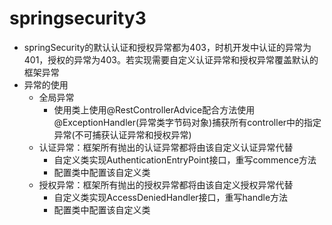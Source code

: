 # springsecurity3

* springSecurity的默认认证和授权异常都为403，时机开发中认证的异常为401，授权的异常为403。若实现需要自定义认证异常和授权异常覆盖默认的框架异常
* 异常的使用
  * 全局异常
    * 使用类上使用@RestControllerAdvice配合方法使用@ExceptionHandler(异常类字节码对象)捕获所有controller中的指定异常(不可捕获认证异常和授权异常)
  * 认证异常：框架所有抛出的认证异常都将由该自定义认证异常代替
    * 自定义类实现AuthenticationEntryPoint接口，重写commence方法
    * 配置类中配置该自定义类
  * 授权异常：框架所有抛出的授权异常都将由该自定义授权异常代替
    * 自定义类实现AccessDeniedHandler接口，重写handle方法
    * 配置类中配置该自定义类